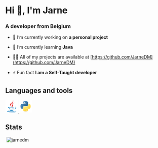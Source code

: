 <h1 align="left">Hi 👋, I'm Jarne</h1>
<h3 align="left">A developer from Belgium</h3>



- 🔭 I’m currently working on **a personal project**

- 🌱 I’m currently learning **Java**

- 👨‍💻 All of my projects are available at [https://github.com/JarneDM](https://github.com/JarneDM)

- ⚡ Fun fact **I am a Self-Taught developer**



## Languages and tools
<p align="left"> <a href="https://www.java.com" target="_blank" rel="noreferrer"> <img src="https://raw.githubusercontent.com/devicons/devicon/master/icons/java/java-original.svg" alt="java" width="40" height="40"/> </a> <a href="https://www.python.org" target="_blank" rel="noreferrer"> <img src="https://raw.githubusercontent.com/devicons/devicon/master/icons/python/python-original.svg" alt="python" width="40" height="40"/> </a>





## Stats

<p>&nbsp;<img align="center" src="https://github-readme-stats.vercel.app/api?username=jarnedm&show_icons=true&locale=en" alt="jarnedm" /></p>




